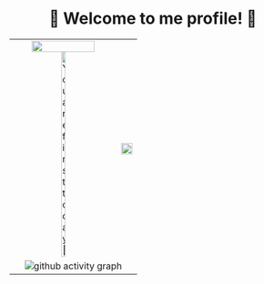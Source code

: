 <div align="center">
  <h1>🐸 Welcome to me profile! 🐸</h1>
</div>

<table>
  <tr>
    <td align="center">
      <img src="https://pixel-profile-ui.vercel.app/api/github-stats?username=kxrxh&include_all_commits=true&pixelate_avatar=true&theme=journey&theme=journey&color=%23ffffffFF" width="80%" height="auto">
      <br>
      <img src="https://count.getloli.com/get/@kxrxh?theme=rule34" width="20%" height="auto" alt="You are first today 👋"/>
    </td>
    <td align="center">
      <a href="https://spotify-github-profile.vercel.app/api/view?uid=wcg8zdnlk0f3sjo435oz8ufgu&redirect=true">
        <img src="https://spotify-github-profile.vercel.app/api/view?uid=wcg8zdnlk0f3sjo435oz8ufgu&cover_image=true&theme=default&show_offline=false&background_color=000000&interchange=false&bar_color=53b14f&bar_color_cover=true" width="100%" height="auto">
      </a>
    </td>
  </tr>
<tr>
  <td align="center" colspan="2">
    <img src="https://github-readme-activity-graph.vercel.app/graph?username=kxrxh&bg_color=000000&color=ffffff&line=deddda&point=f6f5f4&area=true&hide_border=true" alt="github activity graph">
  </td>
</table>



